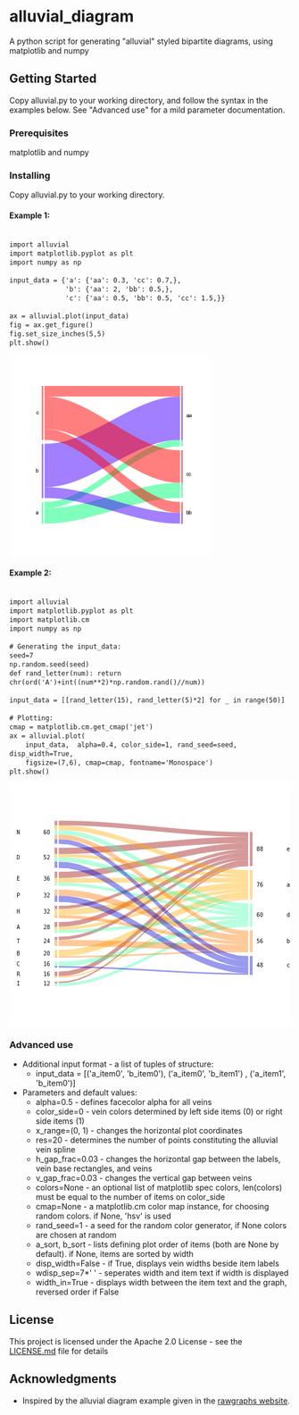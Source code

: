 # alluvial_diagram
A python script for generating "alluvial" styled bipartite diagrams, using matplotlib and numpy

## Getting Started

Copy alluvial.py to your working directory, and follow the syntax in the examples below.
See "Advanced use" for a mild parameter documentation.

### Prerequisites

matplotlib and numpy

### Installing

Copy alluvial.py to your working directory.

#### Example 1:
<pre><code>
import alluvial
import matplotlib.pyplot as plt
import numpy as np

input_data = {'a': {'aa': 0.3, 'cc': 0.7,},
              'b': {'aa': 2, 'bb': 0.5,},
              'c': {'aa': 0.5, 'bb': 0.5, 'cc': 1.5,}}

ax = alluvial.plot(input_data)
fig = ax.get_figure()
fig.set_size_inches(5,5)
plt.show()
</code></pre>
![](/image_examples/Example1.png)

#### Example 2:
<pre><code>
import alluvial
import matplotlib.pyplot as plt
import matplotlib.cm
import numpy as np

# Generating the input_data:
seed=7
np.random.seed(seed)
def rand_letter(num): return chr(ord('A')+int((num**2)*np.random.rand()//num))

input_data = [[rand_letter(15), rand_letter(5)*2] for _ in range(50)]

# Plotting:
cmap = matplotlib.cm.get_cmap('jet')
ax = alluvial.plot(
    input_data,  alpha=0.4, color_side=1, rand_seed=seed, disp_width=True,
    figsize=(7,6), cmap=cmap, fontname='Monospace')
plt.show()
</code></pre>
![](/image_examples/Example2.png)

### Advanced use
* Additional input format - a list of tuples of structure:
  * input_data = [('a_item0', 'b_item0'), ('a_item0', 'b_item1') , ('a_item1', 'b_item0')]
* Parameters and default values:
  * alpha=0.5 - defines facecolor alpha for all veins
  * color_side=0 - vein colors determined by left side items (0) or right side items (1)
  * x_range=(0, 1) - changes the horizontal plot coordinates
  * res=20 - determines the number of points constituting the alluvial vein spline
  * h_gap_frac=0.03 - changes the horizontal gap between the labels, vein base rectangles, and veins
  * v_gap_frac=0.03 - changes the vertical gap between veins
  * colors=None - an optional list of matplotlib spec colors, len(colors) must be equal to the number of items on color_side
  * cmap=None - a matplotlib.cm color map instance, for choosing random colors. if None, 'hsv' is used
  * rand_seed=1 - a seed for the random color generator, if None colors are chosen at random
  * a_sort, b_sort - lists defining plot order of items (both are None by default). if None, items are sorted by width
  * disp_width=False - if True, displays vein widths beside item labels
  * wdisp_sep=7*' ' - seperates width and item text if width is displayed
  * width_in=True - displays width between the item text and the graph, reversed order if False


## License

This project is licensed under the Apache 2.0 License - see the [LICENSE.md](LICENSE.md) file for details

## Acknowledgments

* Inspired by the alluvial diagram example given in the [rawgraphs website](http://rawgraphs.io/gallery_project/visualizations-for-issue-mapping-book/).


